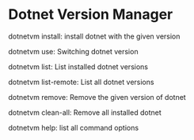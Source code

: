 # Dotnet Version Manager

dotnetvm install: install dotnet with the given version

dotnetvm use: Switching dotnet version

dotnetvm list: List installed dotnet versions

dotnetvm list-remote: List all dotnet versions

dotnetvm remove: Remove the given version of dotnet

dotnetvm clean-all: Remove all installed dotnet

dotnetvm help: list all command options
